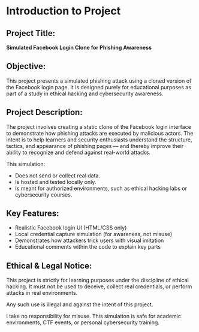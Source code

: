 # Introduction to Project

## Project Title:
**Simulated Facebook Login Clone for Phishing Awareness**



## Objective:
This project presents a simulated phishing attack using a cloned version of the Facebook login page. It is designed purely for educational purposes as part of a study in ethical hacking and cybersecurity awareness.



## Project Description:
The project involves creating a static clone of the Facebook login interface to demonstrate how phishing attacks are executed by malicious actors. The intent is to help learners and security enthusiasts understand the structure, tactics, and appearance of phishing pages — and thereby improve their ability to recognize and defend against real-world attacks.

This simulation:
- Does not send or collect real data.  
- Is hosted and tested locally only.  
- Is meant for authorized environments, such as ethical hacking labs or cybersecurity courses.



## Key Features:
- Realistic Facebook login UI (HTML/CSS only)
- Local credential capture simulation (for awareness, not misuse)
- Demonstrates how attackers trick users with visual imitation
- Educational comments within the code to explain key parts



## Ethical & Legal Notice:
This project is strictly for learning purposes under the discipline of ethical hacking. It must not be used to deceive, collect real credentials, or perform attacks in real environments.

Any such use is illegal and against the intent of this project.

I take no responsibility for misuse. This simulation is safe for academic environments, CTF events, or personal cybersecurity training.

